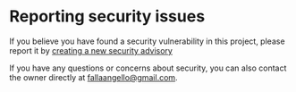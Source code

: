 # Reporting security issues

If you believe you have found a security vulnerability in this project, please report it by [creating a new security advisory](https://github.com/Shoclo-Solutions/nobs-ProfesorEstrella/security/advisories/new)

If you have any questions or concerns about security, you can also contact the owner directly at <fallaangello@gmail.com>.
